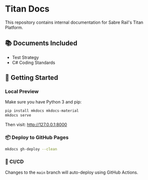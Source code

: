 # Titan Docs

This repository contains internal documentation for Sabre Rail's Titan Platform.

## 📚 Documents Included

- Test Strategy
- C# Coding Standards

## 🚀 Getting Started

### Local Preview

Make sure you have Python 3 and pip:

```bash
pip install mkdocs mkdocs-material
mkdocs serve
```

Then visit: http://127.0.0.1:8000

### 📦 Deploy to GitHub Pages

```bash
mkdocs gh-deploy --clean
```

### 🔁 CI/CD

Changes to the `main` branch will auto-deploy using GitHub Actions.
